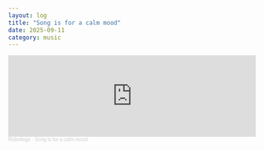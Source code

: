 ```yaml
---
layout: log
title: "Song is for a calm mood"
date: 2025-09-11
category: music
---
```


<iframe width="100%" height="166" scrolling="no" frameborder="no" allow="autoplay" src="https://w.soundcloud.com/player/?url=https%3A//api.soundcloud.com/tracks/2169062379&color=%23a4a191&auto_play=false&hide_related=false&show_comments=true&show_user=true&show_reposts=false&show_teaser=true"></iframe><div style="font-size: 10px; color: #cccccc;line-break: anywhere;word-break: normal;overflow: hidden;white-space: nowrap;text-overflow: ellipsis; font-family: Interstate,Lucida Grande,Lucida Sans Unicode,Lucida Sans,Garuda,Verdana,Tahoma,sans-serif;font-weight: 100;"><a href="https://soundcloud.com/rob0tlegs" title="Robotlegs" target="_blank" style="color: #cccccc; text-decoration: none;">Robotlegs</a> · <a href="https://soundcloud.com/rob0tlegs/song-is-for-a-calm-mood" title="Song is for a calm mood" target="_blank" style="color: #cccccc; text-decoration: none;">Song is for a calm mood</a></div>